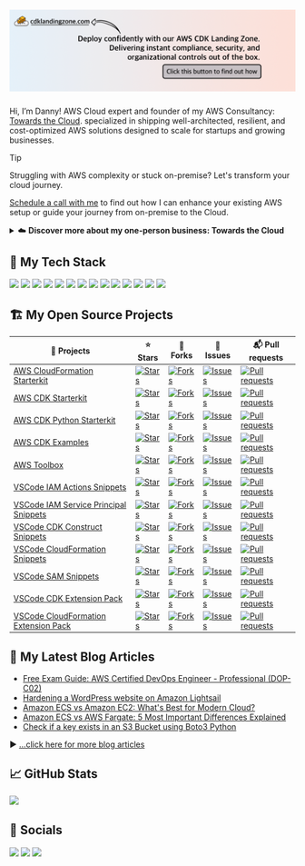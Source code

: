 # [![Danny Steenman header](./image/gh-banner.png)](https://cdklandingzone.com)

Hi, I’m Danny! AWS Cloud expert and founder of my AWS Consultancy: [Towards the Cloud](https://towardsthecloud.com). specialized in shipping well-architected, resilient, and cost-optimized AWS solutions designed to scale for startups and growing businesses.

> [!TIP]
> Struggling with AWS complexity or stuck on-premise? Let's transform your cloud journey.
>
> [Schedule a call with me](https://towardsthecloud.com/contact) to find out how I can enhance your existing AWS setup or guide your journey from on-premise to the Cloud.
>
> <details><summary>☁️ <strong>Discover more about my one-person business: Towards the Cloud</strong></summary>
>
> <br/>
>
> Hi, I'm Danny – AWS expert and founder of [Towards the Cloud](https://towardsthecloud.com). With over a decade of hands-on experience, I specialized myself in deploying well-architected, highly scalable and cost-effective AWS Solutions using Infrastructure as Code (IaC).
>
> #### When you work with me, you're getting a package deal of expertise and personalized service:
>
> - **AWS CDK Proficiency**: I bring deep AWS CDK knowledge to the table, ensuring your infrastructure is not just maintainable and scalable, but also fully automated.
> - **AWS Certified**: [Equipped with 7 AWS Certifications](https://www.credly.com/users/dannysteenman/badges), including DevOps Engineer & Solutions Architect Professional, to ensure best practices across diverse cloud scenarios.
> - **Direct Access**: You work with me, not a team of managers. Expect quick decisions and high-quality work.
> - **Tailored Solutions**: Understanding that no two businesses are alike, I Custom-fit cloud infrastructure for your unique needs.
> - **Cost-Effective**: I'll optimize your AWS spending without cutting corners on performance or security.
> - **Seamless CI/CD**: I'll set up smooth CI/CD processes using GitHub Actions, making changes a breeze through Pull Requests.
>
> *My mission is simple: I'll free you from infrastructure headaches so you can focus on what truly matters – your core business.*
>
> Ready to unlock the full potential of AWS Cloud?
>
> <a href="https://towardsthecloud.com/contact"><img alt="Schedule your call" src="https://img.shields.io/badge/schedule%20your%20call-success.svg?style=for-the-badge"/></a>
> </details>


## 🥞 My Tech Stack

![](https://img.shields.io/badge/mac%20os-000000?style=for-the-badge&logo=apple&logoColor=white)
![](https://img.shields.io/badge/Linux-FCC624?style=for-the-badge&logo=linux&logoColor=black)
![](https://img.shields.io/badge/VSCode-0078D4?style=for-the-badge&logo=visual%20studio%20code&logoColor=white)
![](https://img.shields.io/badge/Python-FFD43B?style=for-the-badge&logo=python&logoColor=blue)
![](https://img.shields.io/badge/TypeScript-007ACC?style=for-the-badge&logo=typescript&logoColor=white)
![](https://img.shields.io/badge/JavaScript-323330?style=for-the-badge&logo=javascript&logoColor=F7DF1E)
![](https://img.shields.io/badge/ZSH_Shell-2bbc8a?style=for-the-badge&logo=gnu-bash&logoColor=white)
![](https://img.shields.io/badge/GIT-E44C30?style=for-the-badge&logo=git&logoColor=white)
![](https://img.shields.io/badge/GitHub_Actions-2088FF?style=for-the-badge&logo=github-actions&logoColor=white)
![](https://img.shields.io/badge/Terraform-7B42BC?style=for-the-badge&logo=terraform&logoColor=white)
![](https://img.shields.io/badge/Ansible-000000?style=for-the-badge&logo=ansible&logoColor=white)
![](https://img.shields.io/badge/AWS_CDK-288D46?style=for-the-badge&logo=amazonaws&logoColor=white)
![](https://img.shields.io/badge/Docker-2CA5E0?style=for-the-badge&logo=docker&logoColor=white)
![](https://img.shields.io/badge/Amazon_AWS-FF9900?style=for-the-badge&logo=amazonaws&logoColor=white)

## 🏗️ My Open Source Projects

| 📂 Projects                                                                                                      | ⭐ Stars                                                                                                                                                                                | 🍴 Forks                                                                                                                                                                                     | 🚧 Issues                                                                                                                                                                             | 📬 Pull requests                                                                                                                                                                               |
| --------------------------------------------------------------------------------------------------------------- | -------------------------------------------------------------------------------------------------------------------------------------------------------------------------------------- | ------------------------------------------------------------------------------------------------------------------------------------------------------------------------------------------- | ------------------------------------------------------------------------------------------------------------------------------------------------------------------------------------ | --------------------------------------------------------------------------------------------------------------------------------------------------------------------------------------------- |
| [AWS CloudFormation Starterkit](https://github.com/dannysteenman/aws-cloudformation-starterkit)                 | [![Stars](https://img.shields.io/github/stars/dannysteenman/aws-cloudformation-starterkit)](https://github.com/dannysteenman/aws-cloudformation-starterkit/stargazers)                 | [![Forks](https://img.shields.io/github/forks/dannysteenman/aws-cloudformation-starterkit)](https://github.com/dannysteenman/aws-cloudformation-starterkit/network/members)                 | [![Issues](https://img.shields.io/github/issues/dannysteenman/aws-cloudformation-starterkit)](https://github.com/dannysteenman/aws-cloudformation-starterkit/issues)                 | [![Pull requests](https://img.shields.io/github/issues-pr/dannysteenman/aws-cloudformation-starterkit)](https://github.com/dannysteenman/aws-cloudformation-starterkit/pulls)                 |
| [AWS CDK Starterkit](https://github.com/dannysteenman/aws-cdk-starterkit)                                       | [![Stars](https://img.shields.io/github/stars/dannysteenman/aws-cdk-starterkit)](https://github.com/dannysteenman/aws-cdk-starterkit/stargazers)                                       | [![Forks](https://img.shields.io/github/forks/dannysteenman/aws-cdk-starterkit)](https://github.com/dannysteenman/aws-cdk-starterkit/network/members)                                       | [![Issues](https://img.shields.io/github/issues/dannysteenman/aws-cdk-starterkit)](https://github.com/dannysteenman/aws-cdk-starterkit/issues)                                       | [![Pull requests](https://img.shields.io/github/issues-pr/dannysteenman/aws-cdk-starterkit)](https://github.com/dannysteenman/aws-cdk-starterkit/pulls)                                       |
| [AWS CDK Python Starterkit](https://github.com/dannysteenman/aws-cdk-python-starterkit)                         | [![Stars](https://img.shields.io/github/stars/dannysteenman/aws-cdk-python-starterkit)](https://github.com/dannysteenman/aws-cdk-python-starterkit/stargazers)                         | [![Forks](https://img.shields.io/github/forks/dannysteenman/aws-cdk-python-starterkit)](https://github.com/dannysteenman/aws-cdk-python-starterkit/network/members)                         | [![Issues](https://img.shields.io/github/issues/dannysteenman/aws-cdk-python-starterkit)](https://github.com/dannysteenman/aws-cdk-python-starterkit/issues)                         | [![Pull requests](https://img.shields.io/github/issues-pr/dannysteenman/aws-cdk-python-starterkit)](https://github.com/dannysteenman/aws-cdk-python-starterkit/pulls)                         |
| [AWS CDK Examples](https://github.com/dannysteenman/aws-cdk-examples)                                           | [![Stars](https://img.shields.io/github/stars/dannysteenman/aws-cdk-examples)](https://github.com/dannysteenman/aws-cdk-examples/stargazers)                                           | [![Forks](https://img.shields.io/github/forks/dannysteenman/aws-cdk-examples)](https://github.com/dannysteenman/aws-cdk-examples/network/members)                                           | [![Issues](https://img.shields.io/github/issues/dannysteenman/aws-cdk-examples)](https://github.com/dannysteenman/aws-cdk-examples/issues)                                           | [![Pull requests](https://img.shields.io/github/issues-pr/dannysteenman/aws-cdk-examples)](https://github.com/dannysteenman/aws-cdk-examples/pulls)                                           |
| [AWS Toolbox](https://github.com/dannysteenman/aws-toolbox)                                                     | [![Stars](https://img.shields.io/github/stars/dannysteenman/aws-toolbox)](https://github.com/dannysteenman/aws-toolbox/stargazers)                                                     | [![Forks](https://img.shields.io/github/forks/dannysteenman/aws-toolbox)](https://github.com/dannysteenman/aws-toolbox/network/members)                                                     | [![Issues](https://img.shields.io/github/issues/dannysteenman/aws-toolbox)](https://github.com/dannysteenman/aws-toolbox/issues)                                                     | [![Pull requests](https://img.shields.io/github/issues-pr/dannysteenman/aws-toolbox)](https://github.com/dannysteenman/aws-toolbox/pulls)                                                     |
| [VSCode IAM Actions Snippets](https://github.com/dannysteenman/vscode-iam-actions-snippets)                     | [![Stars](https://img.shields.io/github/stars/dannysteenman/vscode-iam-actions-snippets)](https://github.com/dannysteenman/vscode-iam-actions-snippets/stargazers)                     | [![Forks](https://img.shields.io/github/forks/dannysteenman/vscode-iam-actions-snippets)](https://github.com/dannysteenman/vscode-iam-actions-snippets/network/members)                     | [![Issues](https://img.shields.io/github/issues/dannysteenman/vscode-iam-actions-snippets)](https://github.com/dannysteenman/vscode-iam-actions-snippets/issues)                     | [![Pull requests](https://img.shields.io/github/issues-pr/dannysteenman/vscode-iam-actions-snippets)](https://github.com/dannysteenman/vscode-iam-actions-snippets/pulls)                     |
| [VSCode IAM Service Principal Snippets](https://github.com/dannysteenman/vscode-iam-service-principal-snippets) | [![Stars](https://img.shields.io/github/stars/dannysteenman/vscode-iam-service-principal-snippets)](https://github.com/dannysteenman/vscode-iam-service-principal-snippets/stargazers) | [![Forks](https://img.shields.io/github/forks/dannysteenman/vscode-iam-service-principal-snippets)](https://github.com/dannysteenman/vscode-iam-service-principal-snippets/network/members) | [![Issues](https://img.shields.io/github/issues/dannysteenman/vscode-iam-service-principal-snippets)](https://github.com/dannysteenman/vscode-iam-service-principal-snippets/issues) | [![Pull requests](https://img.shields.io/github/issues-pr/dannysteenman/vscode-iam-service-principal-snippets)](https://github.com/dannysteenman/vscode-iam-service-principal-snippets/pulls) |
| [VSCode CDK Construct Snippets](https://github.com/dannysteenman/vscode-cdk-snippets)                           | [![Stars](https://img.shields.io/github/stars/dannysteenman/vscode-cdk-snippets)](https://github.com/dannysteenman/vscode-cdk-snippets/stargazers)                                     | [![Forks](https://img.shields.io/github/forks/dannysteenman/vscode-cdk-snippets)](https://github.com/dannysteenman/vscode-cdk-snippets/network/members)                                     | [![Issues](https://img.shields.io/github/issues/dannysteenman/vscode-cdk-snippets)](https://github.com/dannysteenman/vscode-cdk-snippets/issues)                                     | [![Pull requests](https://img.shields.io/github/issues-pr/dannysteenman/vscode-cdk-snippets)](https://github.com/dannysteenman/vscode-cdk-snippets/pulls)                                     |
| [VSCode CloudFormation Snippets](https://github.com/dannysteenman/vscode-cloudformation-snippets)               | [![Stars](https://img.shields.io/github/stars/dannysteenman/vscode-cloudformation-snippets)](https://github.com/dannysteenman/vscode-cloudformation-snippets/stargazers)               | [![Forks](https://img.shields.io/github/forks/dannysteenman/vscode-cloudformation-snippets)](https://github.com/dannysteenman/vscode-cloudformation-snippets/network/members)               | [![Issues](https://img.shields.io/github/issues/dannysteenman/vscode-cloudformation-snippets)](https://github.com/dannysteenman/vscode-cloudformation-snippets/issues)               | [![Pull requests](https://img.shields.io/github/issues-pr/dannysteenman/vscode-cloudformation-snippets)](https://github.com/dannysteenman/vscode-cloudformation-snippets/pulls)               |
| [VSCode SAM Snippets](https://github.com/dannysteenman/vscode-sam-snippets)                                     | [![Stars](https://img.shields.io/github/stars/dannysteenman/vscode-sam-snippets)](https://github.com/dannysteenman/vscode-sam-snippets/stargazers)                                     | [![Forks](https://img.shields.io/github/forks/dannysteenman/vscode-sam-snippets)](https://github.com/dannysteenman/vscode-sam-snippets/network/members)                                     | [![Issues](https://img.shields.io/github/issues/dannysteenman/vscode-sam-snippets)](https://github.com/dannysteenman/vscode-sam-snippets/issues)                                     | [![Pull requests](https://img.shields.io/github/issues-pr/dannysteenman/vscode-sam-snippets)](https://github.com/dannysteenman/vscode-sam-snippets/pulls)                                     |
| [VSCode CDK Extension Pack](https://github.com/dannysteenman/vscode-cdk-extension-pack )                        | [![Stars](https://img.shields.io/github/stars/dannysteenman/vscode-cdk-extension-pack)](https://github.com/dannysteenman/vscode-cdk-extension-pack/stargazers)                         | [![Forks](https://img.shields.io/github/forks/dannysteenman/vscode-cdk-extension-pack)](https://github.com/dannysteenman/vscode-cdk-extension-pack/network/members)                         | [![Issues](https://img.shields.io/github/issues/dannysteenman/vscode-cdk-extension-pack)](https://github.com/dannysteenman/vscode-cdk-extension-pack/issues)                         | [![Pull requests](https://img.shields.io/github/issues-pr/dannysteenman/vscode-cdk-extension-pack)](https://github.com/dannysteenman/vscode-cdk-extension-pack/pulls)                         |
| [VSCode CloudFormation Extension Pack](https://github.com/dannysteenman/vscode-cloudformation-extension-pack )  | [![Stars](https://img.shields.io/github/stars/dannysteenman/vscode-cloudformation-extension-pack)](https://github.com/dannysteenman/vscode-cloudformation-extension-pack/stargazers)   | [![Forks](https://img.shields.io/github/forks/dannysteenman/vscode-cloudformation-extension-pack)](https://github.com/dannysteenman/vscode-cloudformation-extension-pack/network/members)   | [![Issues](https://img.shields.io/github/issues/dannysteenman/vscode-cloudformation-extension-pack)](https://github.com/dannysteenman/vscode-cloudformation-extension-pack/issues)   | [![Pull requests](https://img.shields.io/github/issues-pr/dannysteenman/vscode-cloudformation-extension-pack)](https://github.com/dannysteenman/vscode-cloudformation-extension-pack/pulls)   |

## 📙 My Latest Blog Articles

<!-- BLOG-POST-LIST:START -->
- [Free Exam Guide: AWS Certified DevOps Engineer - Professional &lpar;DOP-C02&rpar;](https://towardsthecloud.com/blog/aws-devops-engineer-professional-exam-guide)
- [Hardening a WordPress website on Amazon Lightsail](https://towardsthecloud.com/blog/hardening-wordpress-amazon-lightsail)
- [Amazon ECS vs Amazon EC2: What&#39;s Best for Modern Cloud?](https://towardsthecloud.com/blog/amazon-ecs-vs-amazon-ec2)
- [Amazon ECS vs AWS Fargate: 5 Most Important Differences Explained](https://towardsthecloud.com/blog/amazon-ecs-vs-aws-fargate)
- [Check if a key exists in an S3 Bucket using Boto3 Python](https://towardsthecloud.com/blog/aws-sdk-key-exists-s3-bucket-boto3)
<!-- BLOG-POST-LIST:END -->

▶ [...click here for more blog articles](https://towardsthecloud.com)

## 📈 GitHub Stats

[![](https://github-readme-stats.vercel.app/api?username=dannysteenman&show_icons=true&line_height=27&count_private=true&title_color=1F2329&text_color=434D58&icon_color=2bbc8a&bg_color=F6F8FA)](https://github.com/dannysteenman/dannysteenman)

## 👾 Socials

[![](https://img.shields.io/badge/LinkedIn-0077B5?style=for-the-badge&logo=linkedin&logoColor=white)](https://www.linkedin.com/in/dannysteenman)
[![](https://img.shields.io/badge/X-000000?style=for-the-badge&logo=x&logoColor=white)](https://x.com/dannysteenman)
[![](https://komarev.com/ghpvc/?username=dannysteenman&style=for-the-badge&color=red&abbreviated=true)](https://github.com/dannysteenman)
